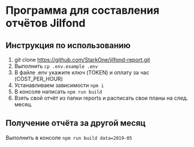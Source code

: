 Программа для составления отчётов Jilfond
=============
Инструкция по использованию
-------------
1.  git clone https://github.com/StarkOne/jilfond-report.git
2.  Выполнить `cp .env.example .env`
3.  В файле .env укажите ключ (TOKEN) и оплату за час (COST_PER_HOUR)
4.  Устанавливаем зависимости `npm i`
5.  В консоле написать `npm run build` 
6.  Взять свой отчёт из папки reports и расписать свои планы на след. месяц.


Получение отчёта за другой месяц
-------------
Выполнить в консоле `npm run build data=2019-05`